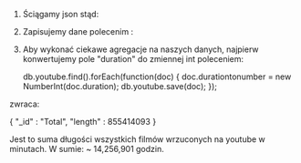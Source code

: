 1. Ściągamy json stąd: <link>
2. Zapisujemy dane polecenim : <polecenie>
3. Aby wykonać ciekawe agregacje na naszych danych, najpierw konwertujemy pole "duration" do zmiennej int poleceniem:

   db.youtube.find().forEach(function(doc) {
    doc.durationtonumber = new NumberInt(doc.duration);
    db.youtube.save(doc);
});

zwraca:

{ "_id" : "Total", "length" : 855414093 }

Jest to suma długości wszystkich filmów wrzuconych na youtube w minutach. W sumie:  ~ 14,256,901 godzin.
